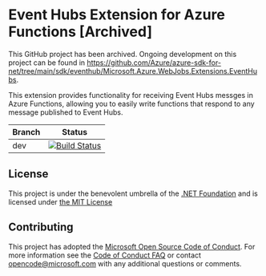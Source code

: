 ﻿# Event Hubs Extension for Azure Functions [Archived]

This GitHub project has been archived. Ongoing development on this project can be found in https://github.com/Azure/azure-sdk-for-net/tree/main/sdk/eventhub/Microsoft.Azure.WebJobs.Extensions.EventHubs.

This extension provides functionality for receiving Event Hubs messges in Azure Functions, allowing you to easily write functions that respond to any message published to Event Hubs.

|Branch|Status|
|---|---|
|dev|[![Build Status](https://azfunc.visualstudio.com/Azure%20Functions/_apis/build/status/azure-functions-eventhubs-extension-ci?branchName=dev)](https://azfunc.visualstudio.com/Azure%20Functions/_build/latest?definitionId=18&branchName=dev)

## License

This project is under the benevolent umbrella of the [.NET Foundation](http://www.dotnetfoundation.org/) and is licensed under [the MIT License](https://github.com/Azure/azure-webjobs-sdk/blob/master/LICENSE.txt)

## Contributing

This project has adopted the [Microsoft Open Source Code of Conduct](https://opensource.microsoft.com/codeofconduct/). For more information see the [Code of Conduct FAQ](https://opensource.microsoft.com/codeofconduct/faq/) or contact [opencode@microsoft.com](mailto:opencode@microsoft.com) with any additional questions or comments.
